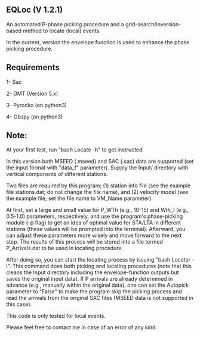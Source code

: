 EQLoc (V 1.2.1)
---------

An automated P-phase picking procedure and a grid-search/inversion-based method to locate (local) events. 

In the current, version the envelope function is used to enhance the phase picking procedure.



Requirements
------------

1- Sac

2- GMT (Version 5.x)

3- Pyrocko (on python3)

4- Obspy (on python3)


Note:
-----

At your first test, run "bash Locate -h" to get instructed.

In this version both MSEED (.mseed) and SAC (.sac) data are supported (set the input format with "data_f" parameter). Supply the Input/ directory with vertical components of different stations.

Two files are required by this program; (1) station info file (see the example file stations.dat; do not change the file name), and (2) velocity model (see the example file; set the file name to VM_Name parameter). 

At first, set a large and small value for P_WTh (e.g., 10-15) and Wth_I (e.g., 0.5-1.0) parameters, respectively, and use the program's phase-picking module (-p flag) to get an idea of optimal value for STA/LTA in different stations (these values will be prompted into the terminal). Afterward, you can adjust these parameters more wisely and move forward to the next step. The results of this process will be stored into a file termed P_Arrivals.dat to be used in locating procedure.

After doing so, you can start the locating process by issuing "bash Locator -l". This command does both picking and locating procedures (note that this cleans the Input directory including the envelope-function outputs but saves the original input data). If P arrivals are already determined in advance (e.g., manually within the original data), one can set the Autopick parameter to "False" to make the program skip the picking process and read the arrivals from the original SAC files (MSEED data is not supported in this case).

This code is only tested for local events.

Please feel free to contact me in case of an error of any kind.

